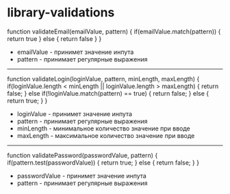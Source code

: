 # library-validations

function validateEmail(emailValue, pattern) {
  if(emailValue.match(pattern)) {
    return true
  } else {
    return false
  }
}
* emailValue - принимет значение инпута
* pattern - принимает регулярные выражения

___
function validateLogin(loginValue, pattern, minLength, maxLength) {
  if(loginValue.length < minLength || loginValue.length > maxLength) {
    return false;
  } else if(!loginValue.match(pattern) == true) {
    return false;
  } else {
    return true;
  }
}
* loginValue - принимет значение инпута
* pattern - принимает регулярные выражения
* minLength - минимальное количество значение при вводе
* maxLength - максимальное количество значение при вводе
___
function validatePassword(passwordValue, pattern) {
  if(pattern.test(passwordValue)) {
    return true;
  } else {
    return false;
  }
}

* passwordValue - принимет значение инпута
* pattern - принимает регулярные выражения
